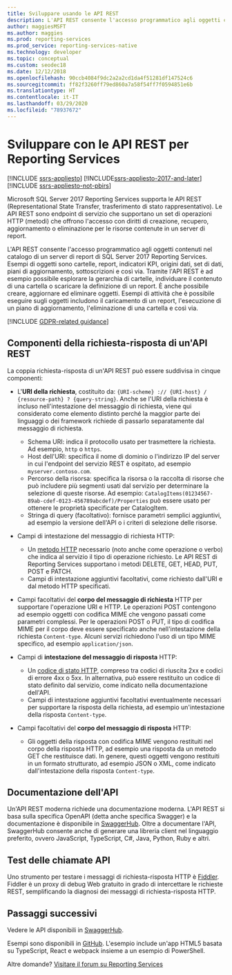 ```yaml
---
title: Sviluppare usando le API REST
description: L'API REST consente l'accesso programmatico agli oggetti contenuti nel catalogo di un server di report di SQL Server 2017 Reporting Services.
author: maggiesMSFT
ms.author: maggies
ms.prod: reporting-services
ms.prod_service: reporting-services-native
ms.technology: developer
ms.topic: conceptual
ms.custom: seodec18
ms.date: 12/12/2018
ms.openlocfilehash: 90ccb4084f9dc2a2a2cd1da4f51281df147524c6
ms.sourcegitcommit: ff82f3260ff79ed860a7a58f54ff7f0594851e6b
ms.translationtype: HT
ms.contentlocale: it-IT
ms.lasthandoff: 03/29/2020
ms.locfileid: "78937672"
---
```

# <a name="develop-with-the-rest-apis-for-reporting-services"></a>Sviluppare con le API REST per Reporting Services

[!INCLUDE [ssrs-appliesto](../../includes/ssrs-appliesto.md)] [!INCLUDE[ssrs-appliesto-2017-and-later](../../includes/ssrs-appliesto-2017-and-later.md)] [!INCLUDE [ssrs-appliesto-not-pbirs](../../includes/ssrs-appliesto-not-pbirs.md)]

Microsoft SQL Server 2017 Reporting Services supporta le API REST (Representational State Transfer, trasferimento di stato rappresentativo). Le API REST sono endpoint di servizio che supportano un set di operazioni HTTP (metodi) che offrono l'accesso con diritti di creazione, recupero, aggiornamento o eliminazione per le risorse contenute in un server di report.

L'API REST consente l'accesso programmatico agli oggetti contenuti nel catalogo di un server di report di SQL Server 2017 Reporting Services. Esempi di oggetti sono cartelle, report, indicatori KPI, origini dati, set di dati, piani di aggiornamento, sottoscrizioni e così via. Tramite l'API REST è ad esempio possibile esplorare la gerarchia di cartelle, individuare il contenuto di una cartella o scaricare la definizione di un report. È anche possibile creare, aggiornare ed eliminare oggetti. Esempi di attività che è possibile eseguire sugli oggetti includono il caricamento di un report, l'esecuzione di un piano di aggiornamento, l'eliminazione di una cartella e così via.

[!INCLUDE [GDPR-related guidance](../../includes/gdpr-hybrid-note.md)]

## <a name="components-of-a-rest-api-requestresponse"></a>Componenti della richiesta-risposta di un'API REST

La coppia richiesta-risposta di un'API REST può essere suddivisa in cinque componenti:

* L'**URI della richiesta**, costituito da: `{URI-scheme} :// {URI-host} / {resource-path} ? {query-string}`. Anche se l'URI della richiesta è incluso nell'intestazione del messaggio di richiesta, viene qui considerato come elemento distinto perché la maggior parte dei linguaggi o dei framework richiede di passarlo separatamente dal messaggio di richiesta.

    * Schema URI: indica il protocollo usato per trasmettere la richiesta. Ad esempio, `http` o `https`.
    * Host dell'URI: specifica il nome di dominio o l'indirizzo IP del server in cui l'endpoint del servizio REST è ospitato, ad esempio `myserver.contoso.com`.
    * Percorso della risorsa: specifica la risorsa o la raccolta di risorse che può includere più segmenti usati dal servizio per determinare la selezione di queste risorse. Ad esempio: `CatalogItems(01234567-89ab-cdef-0123-456789abcdef)/Properties` può essere usato per ottenere le proprietà specificate per CatalogItem.
    * Stringa di query (facoltativo): fornisce parametri semplici aggiuntivi, ad esempio la versione dell'API o i criteri di selezione delle risorse.

* Campi di intestazione del messaggio di richiesta HTTP:

    * Un [metodo HTTP](http://www.w3.org/Protocols/rfc2616/rfc2616-sec9.html) necessario (noto anche come operazione o verbo) che indica al servizio il tipo di operazione richiesto. Le API REST di Reporting Services supportano i metodi DELETE, GET, HEAD, PUT, POST e PATCH.
    * Campi di intestazione aggiuntivi facoltativi, come richiesto dall'URI e dal metodo HTTP specificati.

* Campi facoltativi del **corpo del messaggio di richiesta** HTTP per supportare l'operazione URI e HTTP. Le operazioni POST contengono ad esempio oggetti con codifica MIME che vengono passati come parametri complessi. Per le operazioni POST o PUT, il tipo di codifica MIME per il corpo deve essere specificato anche nell'intestazione della richiesta `Content-type`. Alcuni servizi richiedono l'uso di un tipo MIME specifico, ad esempio `application/json`.

* Campi di **intestazione del messaggio di risposta** HTTP:

    * Un [codice di stato HTTP](http://www.w3.org/Protocols/HTTP/HTRESP.html), compreso tra codici di riuscita 2xx e codici di errore 4xx o 5xx. In alternativa, può essere restituito un codice di stato definito dal servizio, come indicato nella documentazione dell'API.
    * Campi di intestazione aggiuntivi facoltativi eventualmente necessari per supportare la risposta della richiesta, ad esempio un'intestazione della risposta `Content-type`.

* Campi facoltativi del **corpo del messaggio di risposta** HTTP:

    * Gli oggetti della risposta con codifica MIME vengono restituiti nel corpo della risposta HTTP, ad esempio una risposta da un metodo GET che restituisce dati. In genere, questi oggetti vengono restituiti in un formato strutturato, ad esempio JSON o XML, come indicato dall'intestazione della risposta `Content-type`.

## <a name="api-documentation"></a>Documentazione dell'API

Un'API REST moderna richiede una documentazione moderna. L'API REST si basa sulla specifica OpenAPI (detta anche specifica Swagger) e la documentazione è disponibile in [SwaggerHub](https://app.swaggerhub.com/api/microsoft-rs/SSRS/2.0). Oltre a documentare l'API, SwaggerHub consente anche di generare una libreria client nel linguaggio preferito, ovvero JavaScript, TypeScript, C#, Java, Python, Ruby e altri.

## <a name="testing-api-calls"></a>Test delle chiamate API

Uno strumento per testare i messaggi di richiesta-risposta HTTP è [Fiddler](https://www.telerik.com/fiddler). Fiddler è un proxy di debug Web gratuito in grado di intercettare le richieste REST, semplificando la diagnosi dei messaggi di richiesta-risposta HTTP.

## <a name="next-steps"></a>Passaggi successivi

Vedere le API disponibili in [SwaggerHub](https://app.swaggerhub.com/api/microsoft-rs/SSRS/2.0).

Esempi sono disponibili in [GitHub](https://github.com/Microsoft/Reporting-Services). L'esempio include un'app HTML5 basata su TypeScript, React e webpack insieme a un esempio di PowerShell.

Altre domande? [Visitare il forum su Reporting Services](https://go.microsoft.com/fwlink/?LinkId=620231)
